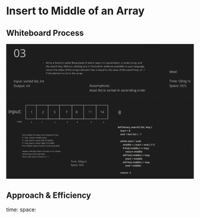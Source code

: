 # Insert to Middle of an Array
<!-- Description of the challenge -->

## Whiteboard Process
<!-- Embedded whiteboard image -->
![list binary search](03_list_binary_search.png)

## Approach & Efficiency
<!-- What approach did you take? Discuss Why. What is the Big O space/time for this approach? -->
time:
space:
